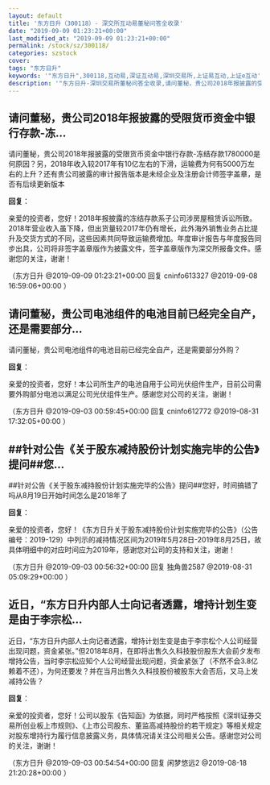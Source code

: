 ```yaml
---
layout: default
title: '东方日升（300118）- 深交所互动易董秘问答全收录'
date: "2019-09-09 01:23:21+00:00"
last_modified_at: "2019-09-09 01:23:21+00:00"
permalink: /stock/sz/300118/
categories: szstock
cover: 
tags: "东方日升"
keywords: '"东方日升",300118,互动易,深证互动易,深圳交易所,上证易互动,上证e互动'
description: '"东方日升-深圳交易所董秘问答全收录,请问董秘，贵公司2018年报披露的受限货币资金中银行存款-冻结存款1780000是何原因？另，2018年收入较2017年有10亿左右的下滑，运输费为何有5000万左右的上升？还有贵公司披露的审计报告版本是未经企业及注册会计师签字盖章，是否有后续更新版本"'
---
```


## 请问董秘，贵公司2018年报披露的受限货币资金中银行存款-冻...

请问董秘，贵公司2018年报披露的受限货币资金中银行存款-冻结存款1780000是何原因？另，2018年收入较2017年有10亿左右的下滑，运输费为何有5000万左右的上升？还有贵公司披露的审计报告版本是未经企业及注册会计师签字盖章，是否有后续更新版本

**回复**：

亲爱的投资者，您好！2018年报披露的冻结存款系子公司涉房屋租赁诉讼所致。2018年营业收入虽下降，但出货量较2017年仍有增长，此外海外销售业务占比提升及交货方式的不同，这些因素共同导致运输费增加。年度审计报告与年度报告同步出具，公司将非签字盖章版作为披露文件，签字盖章版作为深交所报备文件。感谢您的关注，谢谢！ 

（东方日升  @2019-09-09 01:23:21+00:00 回复 cninfo613327  @2019-09-08 16:59:06+00:00 ）

## 请问董秘，贵公司电池组件的电池目前已经完全自产，还是需要部分...

请问董秘，贵公司电池组件的电池目前已经完全自产，还是需要部分外购？

**回复**：

亲爱的投资者，您好！本公司所生产的电池自用于公司光伏组件生产，目前公司需要外购部分电池以满足公司光伏组件生产。感谢您对公司的关注，谢谢！ 

（东方日升  @2019-09-03 00:59:45+00:00 回复 cninfo612772  @2019-08-31 17:32:05+00:00 ）

## ##针对公告《关于股东减持股份计划实施完毕的公告》提问##您...

##针对公告《关于股东减持股份计划实施完毕的公告》提问##您好，时间搞错了吗从8月19日开始时间怎么是2018年了

**回复**：

亲爱的投资者，您好！《东方日升关于股东减持股份计划实施完毕的公告》（公告编号：2019-129）中列示的减持情况区间为2019年5月28日-2019年8月25日，故具体明细中的对应时间应为2019年，感谢您对公司的支持和关注，谢谢！ 

（东方日升  @2019-09-03 00:56:32+00:00 回复 独角兽2587  @2019-08-31 05:09:29+00:00 ）

## 近日，“东方日升内部人士向记者透露，增持计划生变是由于李宗松...

近日，“东方日升内部人士向记者透露，增持计划生变是由于李宗松个人公司经营出现问题，资金紧张。”但2018年8月，在即将出售久久科技股份股东大会前夕发布增持公告，当时李宗松应知个人公司经营出现问题，资金紧张了（不然不会3.8亿赖着不还），为何还要发？并在当月出售久久科技股份被股东大会否后，又马上发减持公告？

**回复**：

亲爱的投资者，您好！公司以股东《告知函》为依据，同时严格按照《深圳证券交易所创业板上市规则》、《上市公司股东、董监高减持股份的若干规定》等相关规定对股东增持行为履行信息披露义务，具体情况请关注公司相关公告。感谢您对公司的关注，谢谢！ 

（东方日升  @2019-09-03 00:54:54+00:00 回复 闲梦悠远2  @2019-08-18 21:20:28+00:00 ）

